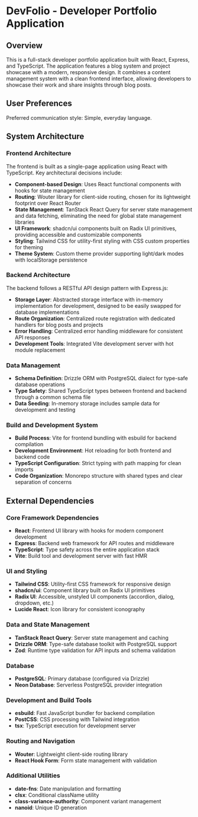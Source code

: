 # DevFolio - Developer Portfolio Application

## Overview

This is a full-stack developer portfolio application built with React, Express, and TypeScript. The application features a blog system and project showcase with a modern, responsive design. It combines a content management system with a clean frontend interface, allowing developers to showcase their work and share insights through blog posts.

## User Preferences

Preferred communication style: Simple, everyday language.

## System Architecture

### Frontend Architecture
The frontend is built as a single-page application using React with TypeScript. Key architectural decisions include:

- **Component-based Design**: Uses React functional components with hooks for state management
- **Routing**: Wouter library for client-side routing, chosen for its lightweight footprint over React Router
- **State Management**: TanStack React Query for server state management and data fetching, eliminating the need for global state management libraries
- **UI Framework**: shadcn/ui components built on Radix UI primitives, providing accessible and customizable components
- **Styling**: Tailwind CSS for utility-first styling with CSS custom properties for theming
- **Theme System**: Custom theme provider supporting light/dark modes with localStorage persistence

### Backend Architecture
The backend follows a RESTful API design pattern with Express.js:

- **Storage Layer**: Abstracted storage interface with in-memory implementation for development, designed to be easily swapped for database implementations
- **Route Organization**: Centralized route registration with dedicated handlers for blog posts and projects
- **Error Handling**: Centralized error handling middleware for consistent API responses
- **Development Tools**: Integrated Vite development server with hot module replacement

### Data Management
- **Schema Definition**: Drizzle ORM with PostgreSQL dialect for type-safe database operations
- **Type Safety**: Shared TypeScript types between frontend and backend through a common schema file
- **Data Seeding**: In-memory storage includes sample data for development and testing

### Build and Development System
- **Build Process**: Vite for frontend bundling with esbuild for backend compilation
- **Development Environment**: Hot reloading for both frontend and backend code
- **TypeScript Configuration**: Strict typing with path mapping for clean imports
- **Code Organization**: Monorepo structure with shared types and clear separation of concerns

## External Dependencies

### Core Framework Dependencies
- **React**: Frontend UI library with hooks for modern component development
- **Express**: Backend web framework for API routes and middleware
- **TypeScript**: Type safety across the entire application stack
- **Vite**: Build tool and development server with fast HMR

### UI and Styling
- **Tailwind CSS**: Utility-first CSS framework for responsive design
- **shadcn/ui**: Component library built on Radix UI primitives
- **Radix UI**: Accessible, unstyled UI components (accordion, dialog, dropdown, etc.)
- **Lucide React**: Icon library for consistent iconography

### Data and State Management
- **TanStack React Query**: Server state management and caching
- **Drizzle ORM**: Type-safe database toolkit with PostgreSQL support
- **Zod**: Runtime type validation for API inputs and schema validation

### Database
- **PostgreSQL**: Primary database (configured via Drizzle)
- **Neon Database**: Serverless PostgreSQL provider integration

### Development and Build Tools
- **esbuild**: Fast JavaScript bundler for backend compilation
- **PostCSS**: CSS processing with Tailwind integration
- **tsx**: TypeScript execution for development server

### Routing and Navigation
- **Wouter**: Lightweight client-side routing library
- **React Hook Form**: Form state management with validation

### Additional Utilities
- **date-fns**: Date manipulation and formatting
- **clsx**: Conditional className utility
- **class-variance-authority**: Component variant management
- **nanoid**: Unique ID generation
